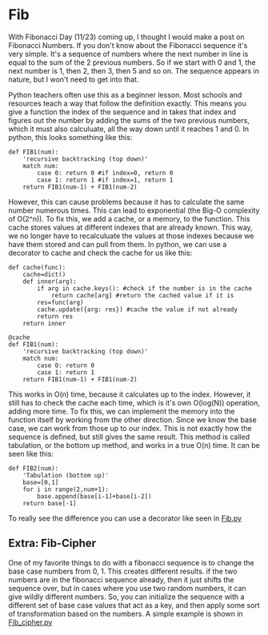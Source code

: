 # Fib
With Fibonacci Day (11/23) coming up, I thought I would make a post on Fibonacci Numbers. If you don't know about the Fibonacci sequence it's very simple. It's a sequence of numbers where the next number in line is equal to the sum of the 2 previous numbers. So if we start with 0 and 1, the next number is 1, then 2, then 3, then 5 and so on. The sequence appears in nature, but I won't need to get into that.

Python teachers often use this as a beginner lesson. Most schools and resources teach a way that follow the definition exactly. This means you give a function the index of the sequence and in takes that index and figures out the number by adding the sums of the two previous numbers, which it must also calculuate, all the way down until it reaches 1 and 0. In python, this looks something like this:
```python3
def FIB1(num):
    'recursive backtracking (top down)'
    match num:
        case 0: return 0 #if index=0, return 0
        case 1: return 1 #if index=1, return 1
    return FIB1(num-1) + FIB1(num-2)
```
However, this can cause problems because it has to calculate the same number numerous times. This can lead to exponential (the Big-O complexity of O(2^n)). To fix this, we add a cache, or a memory, to the function. This cache stores values at different indexes that are already known. This way, we no longer have to recalculuate the values at those indexes because we have them stored and can pull from them. 
In python, we can use a decorator to cache and check the cache for us like this:
```python3
def cache(func):
    cache=dict()
    def inner(arg):
        if arg in cache.keys(): #check if the number is in the cache
            return cache[arg] #return the cached value if it is
        res=func(arg)
        cache.update({arg: res}) #cache the value if not already
        return res
    return inner

@cache
def FIB1(num):
    'recursive backtracking (top down)'
    match num:
        case 0: return 0
        case 1: return 1
    return FIB1(num-1) + FIB1(num-2)
```
This works in O(n) time, because it calculates up to the index. However, it still has to check the cache each time, which is it's own O(log(N)) operation, adding more time. 
To fix this, we can implement the memory into the function itself by working from the other direction. Since we know the base case, we can work from those up to our index. This is not exactly how the sequence is defined, but still gives the same result. This method is called tabulation, or the bottom up method, and works in a true O(n) time. It can be seen like this:
```python3
def FIB2(num):
    'Tabulation (bottom up)'
    base=[0,1]
    for i in range(2,num+1):
        base.append(base[i-1]+base[i-2])
    return base[-1]
```
To really see the difference you can use a decorator like seen in [Fib.py](https://github.com/HarbingerOfFire/Fib/blob/main/Fib.py)

## Extra: Fib-Cipher
One of my favorite things to do with a fibonacci sequence is to change the base case numbers from 0, 1. This creates different results. if the two numbers are in the fibonacci sequence already, then it just shifts the sequence over, but in cases where you use two random numbers, it can give wildly different numbers. So, you can initialize the sequence with a different set of base case values that act as a key, and then apply some sort of transformation based on the numbers. A simple example is shown in [Fib_cipher.py](https://github.com/HarbingerOfFire/Fib/blob/main/Fib_cipher.py)
